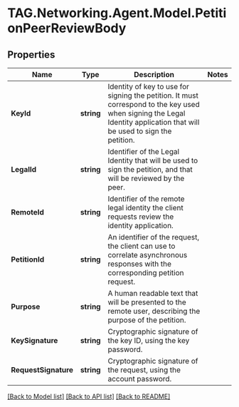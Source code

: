 # TAG.Networking.Agent.Model.PetitionPeerReviewBody

## Properties

Name | Type | Description | Notes
------------ | ------------- | ------------- | -------------
**KeyId** | **string** | Identity of key to use for signing the petition. It must correspond to the key used when signing the Legal Identity application that will be used to sign the petition. | 
**LegalId** | **string** | Identifier of the Legal Identity that will be used to sign the petition, and that will be reviewed by the peer. | 
**RemoteId** | **string** | Identifier of the remote legal identity the client requests review the identity application. | 
**PetitionId** | **string** | An identifier of the request, the client can use to correlate asynchronous responses with the corresponding petition request. | 
**Purpose** | **string** | A human readable text that will be presented to the remote user, describing the purpose of the petition. | 
**KeySignature** | **string** | Cryptographic signature of the key ID, using the key password.  | 
**RequestSignature** | **string** | Cryptographic signature of the request, using the account password.  | 

[[Back to Model list]](../README.md#documentation-for-models) [[Back to API list]](../README.md#documentation-for-api-endpoints) [[Back to README]](../README.md)

